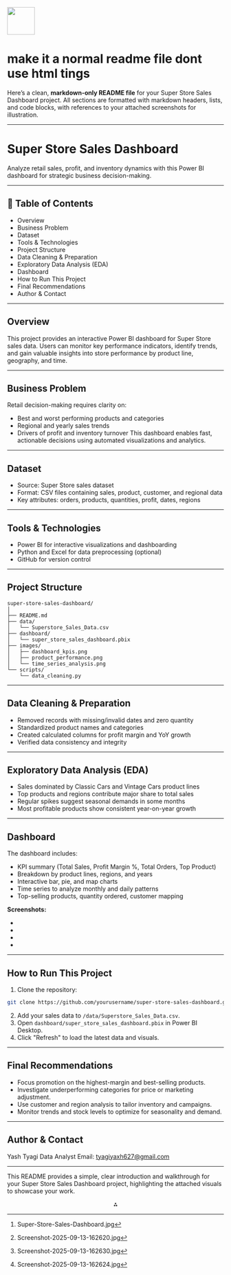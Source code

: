 <img src="https://r2cdn.perplexity.ai/pplx-full-logo-primary-dark%402x.png" style="height:64px;margin-right:32px"/>

# make it a normal readme file dont use html tings

Here’s a clean, **markdown-only README file** for your Super Store Sales Dashboard project. All sections are formatted with markdown headers, lists, and code blocks, with references to your attached screenshots for illustration.

***

# Super Store Sales Dashboard

Analyze retail sales, profit, and inventory dynamics with this Power BI dashboard for strategic business decision-making.

***

## 📌 Table of Contents

- Overview
- Business Problem
- Dataset
- Tools \& Technologies
- Project Structure
- Data Cleaning \& Preparation
- Exploratory Data Analysis (EDA)
- Dashboard
- How to Run This Project
- Final Recommendations
- Author \& Contact

***

## Overview

This project provides an interactive Power BI dashboard for Super Store sales data. Users can monitor key performance indicators, identify trends, and gain valuable insights into store performance by product line, geography, and time.

***

## Business Problem

Retail decision-making requires clarity on:

- Best and worst performing products and categories
- Regional and yearly sales trends
- Drivers of profit and inventory turnover
This dashboard enables fast, actionable decisions using automated visualizations and analytics.

***

## Dataset

- Source: Super Store sales dataset
- Format: CSV files containing sales, product, customer, and regional data
- Key attributes: orders, products, quantities, profit, dates, regions

***

## Tools \& Technologies

- Power BI for interactive visualizations and dashboarding
- Python and Excel for data preprocessing (optional)
- GitHub for version control

***

## Project Structure

```
super-store-sales-dashboard/
│
├── README.md
├── data/
│   └── Superstore_Sales_Data.csv
├── dashboard/
│   └── super_store_sales_dashboard.pbix
├── images/
│   ├── dashboard_kpis.png
│   ├── product_performance.png
│   └── time_series_analysis.png
└── scripts/
    └── data_cleaning.py
```


***

## Data Cleaning \& Preparation

- Removed records with missing/invalid dates and zero quantity
- Standardized product names and categories
- Created calculated columns for profit margin and YoY growth
- Verified data consistency and integrity

***

## Exploratory Data Analysis (EDA)

- Sales dominated by Classic Cars and Vintage Cars product lines
- Top products and regions contribute major share to total sales
- Regular spikes suggest seasonal demands in some months
- Most profitable products show consistent year-on-year growth

***

## Dashboard

The dashboard includes:

- KPI summary (Total Sales, Profit Margin %, Total Orders, Top Product)
- Breakdown by product lines, regions, and years
- Interactive bar, pie, and map charts
- Time series to analyze monthly and daily patterns
- Top-selling products, quantity ordered, customer mapping

**Screenshots:**

- 
- 
- 
- 

***

## How to Run This Project

1. Clone the repository:

```bash
git clone https://github.com/yourusername/super-store-sales-dashboard.git
```

2. Add your sales data to `/data/Superstore_Sales_Data.csv`.
3. Open `dashboard/super_store_sales_dashboard.pbix` in Power BI Desktop.
4. Click "Refresh" to load the latest data and visuals.

***

## Final Recommendations

- Focus promotion on the highest-margin and best-selling products.
- Investigate underperforming categories for price or marketing adjustment.
- Use customer and region analysis to tailor inventory and campaigns.
- Monitor trends and stock levels to optimize for seasonality and demand.

***

## Author \& Contact

Yash Tyagi
Data Analyst
Email: tyagiyaxh627@gmail.com

***

This README provides a simple, clear introduction and walkthrough for your Super Store Sales Dashboard project, highlighting the attached visuals to showcase your work.
<span style="display:none">[^1][^2][^3][^4]</span>

<div style="text-align: center">⁂</div>

[^1]: Super-Store-Sales-Dashboard.jpg

[^2]: Screenshot-2025-09-13-162620.jpg

[^3]: Screenshot-2025-09-13-162630.jpg

[^4]: Screenshot-2025-09-13-162624.jpg

